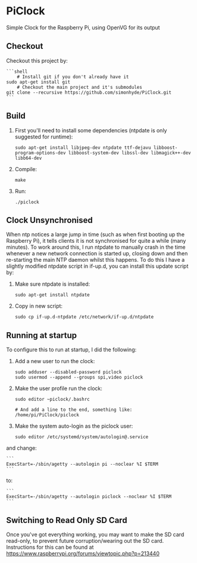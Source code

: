 PiClock
=======

Simple Clock for the Raspberry Pi, using OpenVG for its output

Checkout
--------

Checkout this project by:

	```shell
        # Install git if you don't already have it
	sudo apt-get install git
        # Checkout the main project and it's submodules
	git clone --recursive https://github.com/simonhyde/PiClock.git
	```

Build
-----

1. First you'll need to install some dependencies (ntpdate is only suggested for runtime):

	```shell
	sudo apt-get install libjpeg-dev ntpdate ttf-dejavu libboost-program-options-dev libboost-system-dev libssl-dev libmagick++-dev libb64-dev
	```

2. Compile:
	
	```shell
	make
	```

3. Run:

	```shell
	./piclock
	```

Clock Unsynchronised
--------------------

When ntp notices a large jump in time (such as when first booting up the Raspberry Pi), it tells clients it is not synchronised for quite a while (many minutes). To work around this, I run ntpdate to manually crash in the time whenever a new network connection is started up, closing down and then re-starting the main NTP daemon whilst this happens. To do this I have a slightly modified ntpdate script in if-up.d, you can install this update script by:

1. Make sure ntpdate is installed:

	```shell
	sudo apt-get install ntpdate
	```

2. Copy in new script:
	
	```shell
	sudo cp if-up.d-ntpdate /etc/network/if-up.d/ntpdate
	```

Running at startup
------------------

To configure this to run at startup, I did the following:

1. Add a new user to run the clock:

	```shell
	sudo adduser --disabled-password piclock
	sudo usermod --append --groups spi,video piclock
	```

2. Make the user profile run the clock:

	```shell
	sudo editor ~piclock/.bashrc

	# And add a line to the end, something like: /home/pi/PiClock/piclock
	```

3. Make the system auto-login as the piclock user:

	```shell
	sudo editor /etc/systemd/system/autologin@.service
	```

  and change:

  	```
	ExecStart=-/sbin/agetty --autologin pi --noclear %I $TERM
	```

  to:

	```
	ExecStart=-/sbin/agetty --autologin piclock --noclear %I $TERM
	```

Switching to Read Only SD Card
------------------------------

Once you've got everything working, you may want to make the SD card read-only, to prevent future corruption/wearing out the SD card. Instructions for this can be found at https://www.raspberrypi.org/forums/viewtopic.php?p=213440
